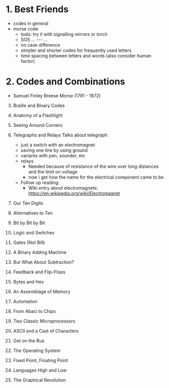 # 1. Best Friends
- codes in general
- morse code
    - todo: try it with signalling mirrors or torch
    - SOS ... --- ...
    - no case difference
    - simpler and shorter codes for frequently used letters
    - time spacing between letters and words (also consider human factor)

# 2. Codes and Combinations
- Samuel Finley Breese Morse (1791 - 1872)

3. Braille and Binary Codes

4. Anatomy of a Flashlight

5. Seeing Around Corners

6. Telegraphs and Relays
Talks about telegraph.
    - just a switch with an electromagnet
    - saving one line by using ground
    - variants with pen, sounder, etc
    - relays
        - Needed because of resistance of the wire over long distances and the limit on voltage
        - now i get how the name for the electrical component came to be
    - Follow up reading:
        - Wiki entry about electromagnets: https://en.wikipedia.org/wiki/Electromagnet

7. Our Ten Digits

8. Alternatives to Ten

9. Bit by Bit by Bit

10. Logic and Switches

11. Gates (Not Bill)

12. A Binary Adding Machine

13. But What About Subtraction?

14. Feedback and Flip-Flops

15. Bytes and Hex

16. An Assemblage of Memory

17. Automation

18. From Abaci to Chips

19. Two Classic Microprocessors

20. ASCII and a Cast of Characters

21. Get on the Bus

22. The Operating System

23. Fixed Point, Floating Point

24. Languages High and Low

25. The Graphical Revolution